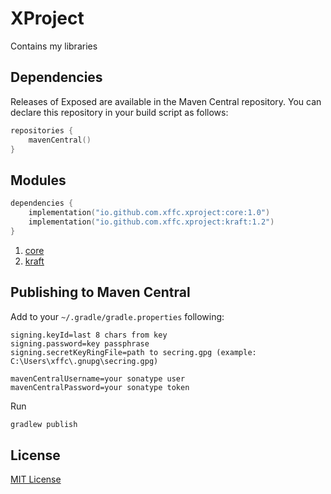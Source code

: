 # XProject

Contains my libraries

## Dependencies

Releases of Exposed are available in the Maven Central repository. You can declare this repository in your build script as follows:

```kotlin
repositories {
    mavenCentral()
}
```

## Modules

```kotlin
dependencies {
    implementation("io.github.com.xffc.xproject:core:1.0")
    implementation("io.github.com.xffc.xproject:kraft:1.2")
}
```

1. [core](core/README.md)
2. [kraft](kraft/README.md)

## Publishing to Maven Central

Add to your `~/.gradle/gradle.properties` following:

```properties
signing.keyId=last 8 chars from key
signing.password=key passphrase
signing.secretKeyRingFile=path to secring.gpg (example: C:\Users\xffc\.gnupg\secring.gpg)

mavenCentralUsername=your sonatype user
mavenCentralPassword=your sonatype token
```

Run 
```bash
gradlew publish
```

## License

[MIT License](LICENSE)
